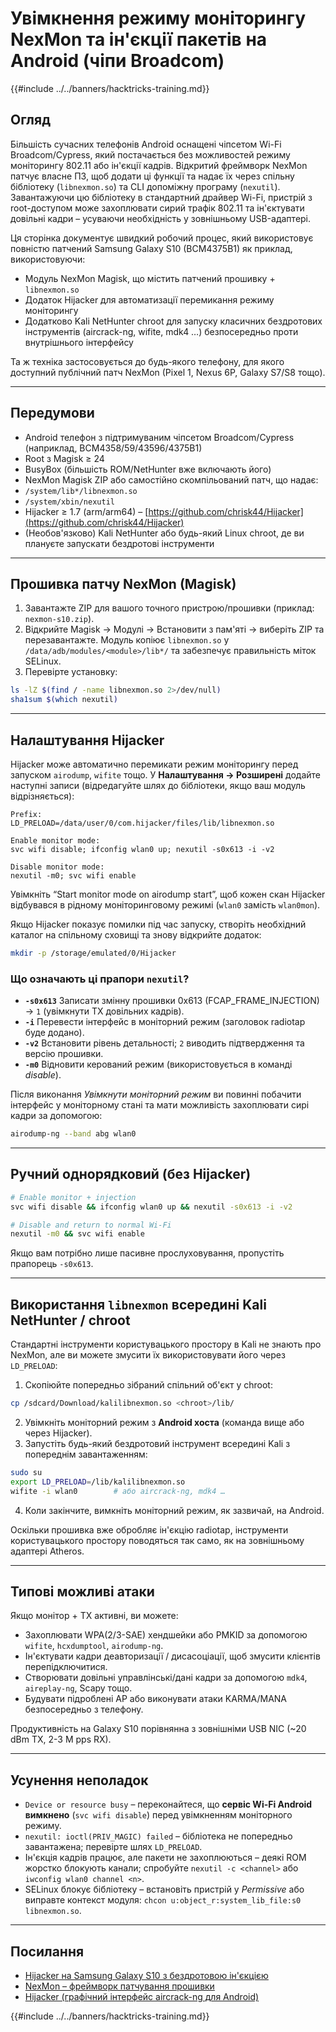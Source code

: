 # Увімкнення режиму моніторингу NexMon та ін'єкції пакетів на Android (чіпи Broadcom)

{{#include ../../banners/hacktricks-training.md}}

## Огляд
Більшість сучасних телефонів Android оснащені чіпсетом Wi-Fi Broadcom/Cypress, який постачається без можливостей режиму моніторингу 802.11 або ін'єкції кадрів. Відкритий фреймворк NexMon патчує власне ПЗ, щоб додати ці функції та надає їх через спільну бібліотеку (`libnexmon.so`) та CLI допоміжну програму (`nexutil`). Завантажуючи цю бібліотеку в стандартний драйвер Wi-Fi, пристрій з root-доступом може захоплювати сирий трафік 802.11 та ін'єктувати довільні кадри – усуваючи необхідність у зовнішньому USB-адаптері.

Ця сторінка документує швидкий робочий процес, який використовує повністю патчений Samsung Galaxy S10 (BCM4375B1) як приклад, використовуючи:

* Модуль NexMon Magisk, що містить патчений прошивку + `libnexmon.so`
* Додаток Hijacker для автоматизації перемикання режиму моніторингу
* Додатково Kali NetHunter chroot для запуску класичних бездротових інструментів (aircrack-ng, wifite, mdk4 …) безпосередньо проти внутрішнього інтерфейсу

Та ж техніка застосовується до будь-якого телефону, для якого доступний публічний патч NexMon (Pixel 1, Nexus 6P, Galaxy S7/S8 тощо).

---

## Передумови
* Android телефон з підтримуваним чіпсетом Broadcom/Cypress (наприклад, BCM4358/59/43596/4375B1)
* Root з Magisk ≥ 24
* BusyBox (більшість ROM/NetHunter вже включають його)
* NexMon Magisk ZIP або самостійно скомпільований патч, що надає:
* `/system/lib*/libnexmon.so`
* `/system/xbin/nexutil`
* Hijacker ≥ 1.7 (arm/arm64) – [https://github.com/chrisk44/Hijacker](https://github.com/chrisk44/Hijacker)
* (Необов'язково) Kali NetHunter або будь-який Linux chroot, де ви плануєте запускати бездротові інструменти

---

## Прошивка патчу NexMon (Magisk)
1. Завантажте ZIP для вашого точного пристрою/прошивки (приклад: `nexmon-s10.zip`).
2. Відкрийте Magisk -> Модулі -> Встановити з пам'яті -> виберіть ZIP та перезавантажте.
Модуль копіює `libnexmon.so` у `/data/adb/modules/<module>/lib*/` та забезпечує правильність міток SELinux.
3. Перевірте установку:
```bash
ls -lZ $(find / -name libnexmon.so 2>/dev/null)
sha1sum $(which nexutil)
```

---

## Налаштування Hijacker
Hijacker може автоматично перемикати режим моніторингу перед запуском `airodump`, `wifite` тощо. У **Налаштування -> Розширені** додайте наступні записи (відредагуйте шлях до бібліотеки, якщо ваш модуль відрізняється):
```
Prefix:
LD_PRELOAD=/data/user/0/com.hijacker/files/lib/libnexmon.so

Enable monitor mode:
svc wifi disable; ifconfig wlan0 up; nexutil -s0x613 -i -v2

Disable monitor mode:
nexutil -m0; svc wifi enable
```
Увімкніть “Start monitor mode on airodump start”, щоб кожен скан Hijacker відбувався в рідному моніторинговому режимі (`wlan0` замість `wlan0mon`).

Якщо Hijacker показує помилки під час запуску, створіть необхідний каталог на спільному сховищі та знову відкрийте додаток:
```bash
mkdir -p /storage/emulated/0/Hijacker
```
### Що означають ці прапори `nexutil`?
* **`-s0x613`**   Записати змінну прошивки 0x613 (FCAP_FRAME_INJECTION) → `1` (увімкнути TX довільних кадрів).
* **`-i`**         Перевести інтерфейс в моніторний режим (заголовок radiotap буде додано).
* **`-v2`**        Встановити рівень детальності; `2` виводить підтвердження та версію прошивки.
* **`-m0`**        Відновити керований режим (використовується в команді *disable*).

Після виконання *Увімкнути моніторний режим* ви повинні побачити інтерфейс у моніторному стані та мати можливість захоплювати сирі кадри за допомогою:
```bash
airodump-ng --band abg wlan0
```
---

## Ручний однорядковий (без Hijacker)
```bash
# Enable monitor + injection
svc wifi disable && ifconfig wlan0 up && nexutil -s0x613 -i -v2

# Disable and return to normal Wi-Fi
nexutil -m0 && svc wifi enable
```
Якщо вам потрібно лише пасивне прослуховування, пропустіть прапорець `-s0x613`.

---

## Використання `libnexmon` всередині Kali NetHunter / chroot
Стандартні інструменти користувацького простору в Kali не знають про NexMon, але ви можете змусити їх використовувати його через `LD_PRELOAD`:

1. Скопіюйте попередньо зібраний спільний об'єкт у chroot:
```bash
cp /sdcard/Download/kalilibnexmon.so <chroot>/lib/
```
2. Увімкніть моніторний режим з **Android хоста** (команда вище або через Hijacker).
3. Запустіть будь-який бездротовий інструмент всередині Kali з попереднім завантаженням:
```bash
sudo su
export LD_PRELOAD=/lib/kalilibnexmon.so
wifite -i wlan0        # або aircrack-ng, mdk4 …
```
4. Коли закінчите, вимкніть моніторний режим, як зазвичай, на Android.

Оскільки прошивка вже обробляє ін'єкцію radiotap, інструменти користувацького простору поводяться так само, як на зовнішньому адаптері Atheros.

---

## Типові можливі атаки
Якщо монітор + TX активні, ви можете:
* Захоплювати WPA(2/3-SAE) хендшейки або PMKID за допомогою `wifite`, `hcxdumptool`, `airodump-ng`.
* Ін'єктувати кадри деавторизації / дисасоціації, щоб змусити клієнтів перепідключитися.
* Створювати довільні управлінські/дані кадри за допомогою `mdk4`, `aireplay-ng`, Scapy тощо.
* Будувати підроблені AP або виконувати атаки KARMA/MANA безпосередньо з телефону.

Продуктивність на Galaxy S10 порівнянна з зовнішніми USB NIC (~20 dBm TX, 2-3 M pps RX).

---

## Усунення неполадок
* `Device or resource busy` – переконайтеся, що **сервіс Wi-Fi Android вимкнено** (`svc wifi disable`) перед увімкненням моніторного режиму.
* `nexutil: ioctl(PRIV_MAGIC) failed` – бібліотека не попередньо завантажена; перевірте шлях `LD_PRELOAD`.
* Ін'єкція кадрів працює, але пакети не захоплюються – деякі ROM жорстко блокують канали; спробуйте `nexutil -c <channel>` або `iwconfig wlan0 channel <n>`.
* SELinux блокує бібліотеку – встановіть пристрій у *Permissive* або виправте контекст модуля: `chcon u:object_r:system_lib_file:s0 libnexmon.so`.

---

## Посилання
* [Hijacker на Samsung Galaxy S10 з бездротовою ін'єкцією](https://forums.kali.org/t/hijacker-on-the-samsung-galaxy-s10-with-wireless-injection/10305)
* [NexMon – фреймворк патчування прошивки](https://github.com/seemoo-lab/nexmon)
* [Hijacker (графічний інтерфейс aircrack-ng для Android)](https://github.com/chrisk44/Hijacker)

{{#include ../../banners/hacktricks-training.md}}
